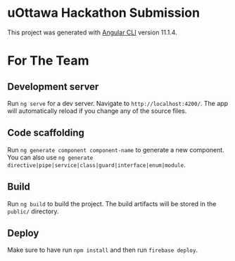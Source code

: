# uOttawa Hackathon Submission

This project was generated with [Angular CLI](https://github.com/angular/angular-cli) version 11.1.4.

# For The Team

## Development server

Run `ng serve` for a dev server. Navigate to `http://localhost:4200/`. The app will automatically reload if you change any of the source files.

## Code scaffolding

Run `ng generate component component-name` to generate a new component. You can also use `ng generate directive|pipe|service|class|guard|interface|enum|module`.

## Build

Run `ng build` to build the project. The build artifacts will be stored in the `public/` directory. 

## Deploy

Make sure to have run `npm install` and then run `firebase deploy`.
